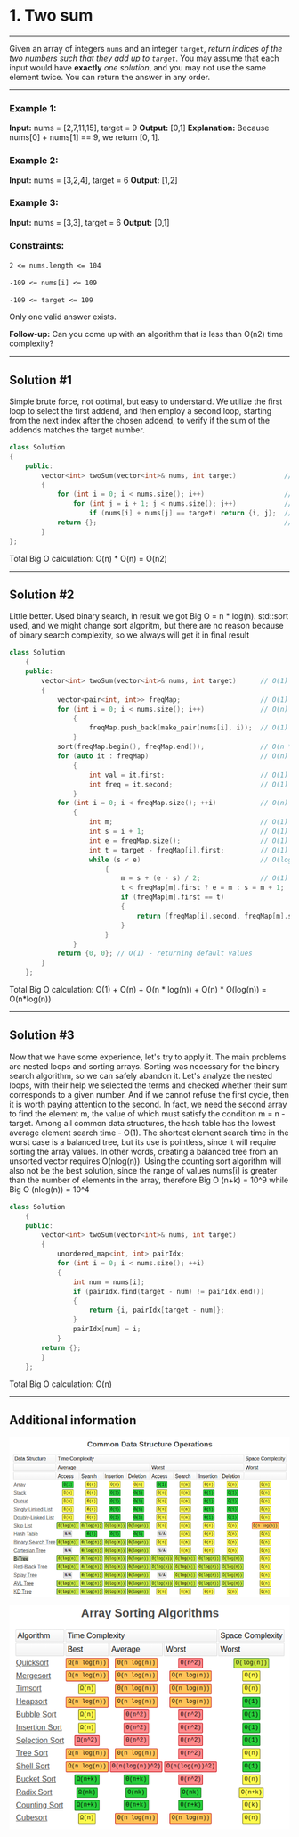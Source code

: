# 1. Two sum 
__________________
Given an array of integers `nums` and an integer `target`, *return indices of the two numbers such that they add up to* *`target`*.
You may assume that each input would have **exactly** *one solution*, and you may not use the same element twice.
You can return the answer in any order.

___________________
### **Example 1:**

**Input:** nums = [2,7,11,15], target = 9 
**Output:** [0,1]
**Explanation:** Because nums[0] + nums[1] == 9, we return [0, 1].

### **Example 2:**

**Input:** nums = [3,2,4], target = 6
**Output:** [1,2]

### **Example 3:**

**Input:** nums = [3,3], target = 6
**Output:** [0,1]
 
### **Constraints:**

`2 <= nums.length <= 104`

`-109 <= nums[i] <= 109`

`-109 <= target <= 109`

Only one valid answer exists.
 

**Follow-up:** Can you come up with an algorithm that is less than O(n2) time complexity?


_________________
## Solution #1

Simple brute force, not optimal, but easy to understand. We utilize the first loop to select the first addend, and then employ a second loop, starting from the next index after the chosen addend, to verify if the sum of the addends matches the target number. 
<br>

```Cpp
class Solution 
{
    public:
        vector<int> twoSum(vector<int>& nums, int target)            // O(1) - accessing parameters  
        {
            for (int i = 0; i < nums.size(); i++)                    // O(n) - looping through the input vector where n is the size  
                for (int j = i + 1; j < nums.size(); j++)            // O(n) - looping through the input vector where n is the size  
                    if (nums[i] + nums[j] == target) return {i, j};  // O(1) - calculating sum 
            return {};                                               // O(1) - returning default values 
        }
};
```

Total Big O calculation: O(n) * O(n) =  O(n2)

_________________
## Solution #2

Little better.
Used binary search, in result we got Big O = n * log(n). std::sort used, and we might change sort algoritm, but there are no reason because of binary search complexity, so we always will get it in final result
<br>

```Cpp
class Solution 
    {
    public:
        vector<int> twoSum(vector<int>& nums, int target)      // O(1) - accessing parameters 
        {
            vector<pair<int, int>> freqMap;                    // O(1) - initializing a vector 
            for (int i = 0; i < nums.size(); i++)              // O(n) - looping through the input vector where n is the size 
                {
                    freqMap.push_back(make_pair(nums[i], i));  // O(1) - creating pairs and pushing them into freqMap 
                } 
            sort(freqMap.begin(), freqMap.end());              // O(n * log(n)) - sorting the freqMap vector 
            for (auto it : freqMap)                            // O(n) - iterating over elements in freqMap 
                {
                    int val = it.first;                        // O(1) - accessing element from pair 
                    int freq = it.second;                      // O(1) - accessing element from pair 
                } 
            for (int i = 0; i < freqMap.size(); ++i)           // O(n) - iterating over elements in freqMap 
                {
                    int m;                                     // O(1) - declaring an integer 
                    int s = i + 1;                             // O(1) - calculating sum 
                    int e = freqMap.size();                    // O(1) - initializing e 
                    int t = target - freqMap[i].first;         // O(1) - calculating target difference
                    while (s < e)                              // O(log(n)) - binary search until s is less than e (for each iteration) 
                        {
                            m = s + (e - s) / 2;               // O(1) - calculating middle element 
                            t < freqMap[m].first ? e = m : s = m + 1;      // O(1) - updating bounds 
                            if (freqMap[m].first == t) 
                            { 
                                return {freqMap[i].second, freqMap[m].second};        // O(1) - checking for target element match 
                            } 
                        }
                } 
            return {0, 0}; // O(1) - returning default values 
        } 
    };
```

Total Big O calculation: O(1) + O(n) + O(n * log(n)) + O(n) * O(log(n)) =  O(n*log(n))

_________________
## Solution #3

Now that we have some experience, let's try to apply it. The main problems are nested loops and sorting arrays. Sorting was necessary for the binary search algorithm, so we can safely abandon it. Let's analyze the nested loops, with their help we selected the terms and checked whether their sum corresponds to a given number. And if we cannot refuse the first cycle, then it is worth paying attention to the second. In fact, we need the second array to find the element m, the value of which must satisfy the condition m = n - target. Among all common data structures, the hash table has the lowest average element search time - O(1). The shortest element search time in the worst case is a balanced tree, but its use is pointless, since it will require sorting the array values. In other words, creating a balanced tree from an unsorted vector requires O(nlog(n)). Using the counting sort algorithm will also not be the best solution, since the range of values nums[i] is greater than the number of elements in the array, therefore Big O (n+k) = 10^9 while Big O (nlog(n)) = 10^4
<br>

```Cpp
class Solution 
    {
    public:
        vector<int> twoSum(vector<int>& nums, int target)              // O(1) - accessing parameters 
        {
            unordered_map<int, int> pairIdx;                           // O(1) - initialize an unordered map
            for (int i = 0; i < nums.size(); ++i)                      // O(n) - iterate through the input vector
            {
                int num = nums[i];                                     // O(1) - accessing parameters 
                if (pairIdx.find(target - num) != pairIdx.end())       // O(1) - because the unordered map is typically balanced and the data is evenly distributed 
                {
                    return {i, pairIdx[target - num]};                 // O(1) - return the index of the element in the input vector and the index of the corresponding element in the unordered map
                }
                pairIdx[num] = i;                                      // O(1) - update the unordered map with the current element as the key and its index in the input vector as the value
            }
        return {};                                                     // O(1) - return an empty vector since no pair was found
        }
    };
```        
      
    
Total Big O calculation: O(n)
    
      
___________

## Additional information


<p align="center">
<img src="https://github.com/thatguymain/leetcode/blob/main/scr/sdtbigo.png" 
        style="display: block; margin: 0 auto" />
</p>
<p align="center">
<img src="https://github.com/thatguymain/leetcode/blob/main/scr/sortbigo.png" 
        style="display: block; margin: 0 auto" />
</p>

